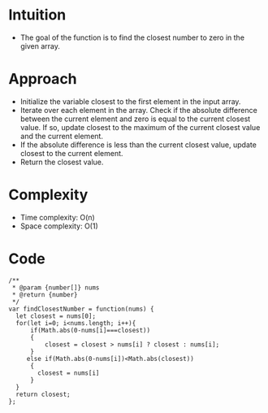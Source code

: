 # Intuition
* The goal of the function is to find the closest number to zero in the given array.
# Approach
* Initialize the variable closest to the first element in the input array.
* Iterate over each element in the array.
Check if the absolute difference between the current element and zero is equal to the current closest value. If so, update closest to the maximum of the current closest value and the current element.
* If the absolute difference is less than the current closest value, update closest to the current element.
* Return the closest value.
# Complexity
- Time complexity: O(n)
- Space complexity: O(1)
# Code
```
/**
 * @param {number[]} nums
 * @return {number}
 */
var findClosestNumber = function(nums) {
  let closest = nums[0];
  for(let i=0; i<nums.length; i++){
      if(Math.abs(0-nums[i]===closest))
      {
          closest = closest > nums[i] ? closest : nums[i]; 
      }
     else if(Math.abs(0-nums[i])<Math.abs(closest))
      { 
        closest = nums[i]
      }
  }
  return closest;
};
```